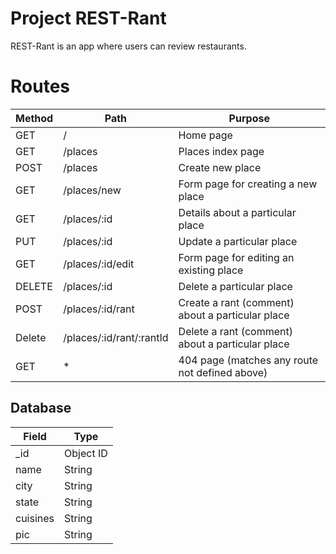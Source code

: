 # Project REST-Rant

REST-Rant is an app where users can review restaurants.

# Routes

| Method |         Path             |               Purpose                            |
| ------ | ------------------------ | ------------------------------------------------ |
|  GET   |          /               |              Home page                           |
|  GET   |       /places            |      Places index page                           |
|  POST  |       /places            |        Create new place                          |
|   GET  |    /places/new           | Form page for creating a new place               |
|   GET  |    /places/:id           |  Details about a particular place                |
|   PUT  |    /places/:id           |   Update a particular place                      |
|   GET  |   /places/:id/edit       | Form page for editing an existing place          |
| DELETE |    /places/:id           |     Delete a particular place                    |
|  POST  |    /places/:id/rant      | Create a rant (comment) about a particular place |
| Delete | /places/:id/rant/:rantId | Delete a rant (comment) about a particular place |
|   GET  |          *               | 404 page (matches any route not defined above)   |


## Database

|  Field   |     Type   |
| -------- | ---------- |
| _id      | Object ID  |
| name     | String     |
| city     | String     |
| state    | String     |
| cuisines | String     |
| pic      | String     |
